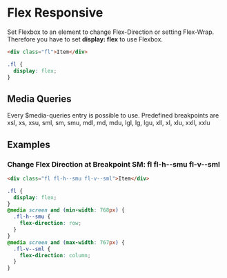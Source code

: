 # Flex Responsive

Set Flexbox to an element to change Flex-Direction or setting Flex-Wrap. Therefore you have to set **display: flex** to use Flexbox.

```html
<div class="fl">Item</div>
```

```css
.fl {
  display: flex;
}
```

## Media Queries

Every \$media-queries entry is possible to use. Predefined breakpoints are xsl, xs, xsu, sml, sm, smu, mdl, md, mdu, lgl, lg, lgu, xll, xl, xlu, xxll, xxlu

## Examples

### Change Flex Direction at Breakpoint SM: **fl fl-h--smu fl-v--sml**

```html
<div class="fl fl-h--smu fl-v--sml">Item</div>
```

```css
.fl {
  display: flex;
}
@media screen and (min-width: 768px) {
  .fl-h--smu {
    flex-direction: row;
  }
}
@media screen and (max-width: 767px) {
  .fl-v--sml {
    flex-direction: column;
  }
}
```
